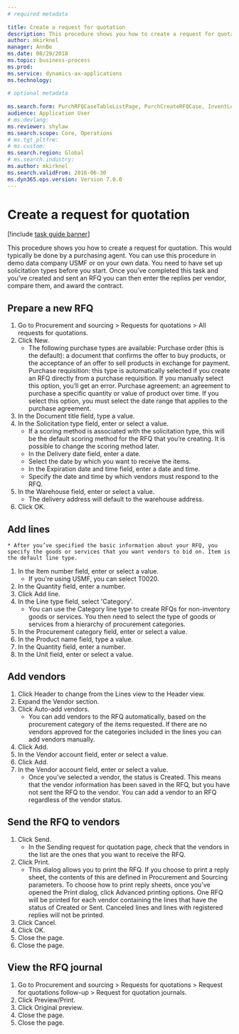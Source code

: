 ```yaml
--- 
# required metadata 
 
title: Create a request for quotation
description: This procedure shows you how to create a request for quotation. 
author: mkirknel
manager: AnnBe 
ms.date: 08/29/2018
ms.topic: business-process 
ms.prod:  
ms.service: dynamics-ax-applications 
ms.technology:  
 
# optional metadata 
 
ms.search.form: PurchRFQCaseTableListPage, PurchCreateRFQCase, InventLocationIdLookup, PurchRFQCaseTable, InventItemIdLookupSimple, EcoResCategorySingleLookup, UnitOfMeasureLookup, PurchRFQEditLines, PurchRFQEditLinesPrintOptions, VendRFQJournal, SrsReportViewerForm   
audience: Application User 
# ms.devlang:  
ms.reviewer: shylaw
ms.search.scope: Core, Operations 
# ms.tgt_pltfrm:  
# ms.custom:  
ms.search.region: Global
# ms.search.industry: 
ms.author: mkirknel
ms.search.validFrom: 2016-06-30 
ms.dyn365.ops.version: Version 7.0.0 
---
```

# Create a request for quotation

[!include [task guide banner](../../includes/task-guide-banner.md)]

This procedure shows you how to create a request for quotation. This would typically be done by a purchasing agent. You can use this procedure in demo data company USMF or on your own data. You need to have set up solicitation types before you start. Once you’ve completed this task and you’ve created and sent an RFQ you can then enter the replies per vendor, compare them, and award the contract.


## Prepare a new RFQ
1. Go to Procurement and sourcing > Requests for quotations > All requests for quotations.
2. Click New.
    * The following purchase types are available: Purchase order (this is the default): a document that confirms the offer to buy products, or the acceptance of an offer to sell products in exchange for payment. Purchase requisition: this type is automatically selected if you create an RFQ directly from a purchase requisition. If you manually select this option, you’ll get an error. Purchase agreement: an agreement to purchase a specific quantity or value of product over time. If you select this option, you must select the date range that applies to the purchase agreement.  
3. In the Document title field, type a value.
4. In the Solicitation type field, enter or select a value.
    * If a scoring method is associated with the solicitation type, this will be the default scoring method for the RFQ that you’re creating. It is possible to change the scoring method later.  
    * In the Delivery date field, enter a date.  
    * Select the date by which you want to receive the items.  
    * In the Expiration date and time field, enter a date and time.  
    * Specify the date and time by which vendors must respond to the RFQ.  
5. In the Warehouse field, enter or select a value.
    * The delivery address will default to the warehouse address.  
6. Click OK.

## Add lines
    * After you’ve specified the basic information about your RFQ, you specify the goods or services that you want vendors to bid on. Item is the default line type.   
1. In the Item number field, enter or select a value.
    * If you're using USMF, you can select T0020.  
2. In the Quantity field, enter a number.
3. Click Add line.
4. In the Line type field, select 'Category'.
    * You can use the Category line type to create RFQs for non-inventory goods or services. You then need to select the type of goods or services from a hierarchy of procurement categories.  
5. In the Procurement category field, enter or select a value.
6. In the Product name field, type a value.
7. In the Quantity field, enter a number.
8. In the Unit field, enter or select a value.

## Add vendors
1. Click Header to change from the Lines view to the Header view. 
2. Expand the Vendor section.
3. Click Auto-add vendors.
    * You can add vendors to the RFQ automatically, based on the procurement category of the items requested. If there are no vendors approved for the categories included in the lines you can add vendors manually.  
4. Click Add.
5. In the Vendor account field, enter or select a value.
6. Click Add.
7. In the Vendor account field, enter or select a value.
    * Once you’ve selected a vendor, the status is Created. This means that the vendor information has been saved in the RFQ, but you have not sent the RFQ to the vendor. You can add a vendor to an RFQ regardless of the vendor status.  

## Send the RFQ to vendors
1. Click Send.
    * In the Sending request for quotation page, check that the vendors in the list are the ones that you want to receive the RFQ.  
2. Click Print.
    * This dialog allows you to print the RFQ. If you choose to print a reply sheet, the contents of this are defined in Procurement and Sourcing parameters. To choose how to print reply sheets, once you’ve opened the Print dialog, click Advanced printing options. One RFQ will be printed for each vendor containing the lines that have the status of Created or Sent. Canceled lines and lines with registered replies will not be printed.   
3. Click Cancel.
4. Click OK.
5. Close the page.
6. Close the page.

## View the RFQ journal
1. Go to Procurement and sourcing > Requests for quotations > Request for quotations follow-up > Request for quotation journals.
2. Click Preview/Print.
3. Click Original preview.
4. Close the page.
5. Close the page.

